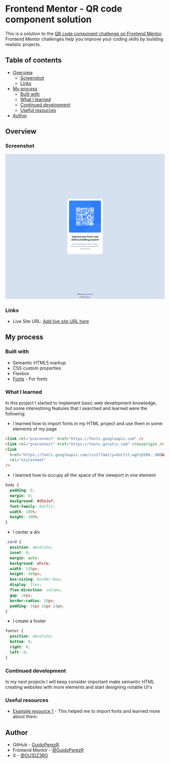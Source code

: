 # Frontend Mentor - QR code component solution

This is a solution to the [QR code component challenge on Frontend Mentor](https://www.frontendmentor.io/challenges/qr-code-component-iux_sIO_H). Frontend Mentor challenges help you improve your coding skills by building realistic projects.

## Table of contents

- [Overview](#overview)
  - [Screenshot](#screenshot)
  - [Links](#links)
- [My process](#my-process)
  - [Built with](#built-with)
  - [What I learned](#what-i-learned)
  - [Continued development](#continued-development)
  - [Useful resources](#useful-resources)
- [Author](#author)

## Overview

### Screenshot

![](./images/Overview.png)

### Links

- Live Site URL: [Add live site URL here](https://guidoperezr.github.io/web-design-collection/qr-code-component-main/)

## My process

### Built with

- Semantic HTML5 markup
- CSS custom properties
- Flexbox
- [Fonts](https://fonts.google.com/) - For fonts

### What I learned

In this project I started to implement basic web development knowledge, but some interestinng features that I searched and learned were the following:

- I learned how to import fonts in my HTML project and use them in some elements of my page

```html
<link rel="preconnect" href="https://fonts.googleapis.com" />
<link rel="preconnect" href="https://fonts.gstatic.com" crossorigin />
<link
  href="https://fonts.googleapis.com/css2?family=Outfit:wght@100..900&display=swap"
  rel="stylesheet"
/>
```

- I learned how to occupy all the space of the viewport in one element

```css
body {
  padding: 0;
  margin: 0;
  background: #d5e1ef;
  font-family: Outfit;
  width: 100%;
  height: 100%;
}
```

- I center a div

```css
.card {
  position: absolute;
  inset: 0;
  margin: auto;
  background: white;
  width: 320px;
  height: 499px;
  box-sizing: border-box;
  display: flex;
  flex-direction: column;
  gap: 24px;
  border-radius: 20px;
  padding: 16px 16px 24px;
}
```

- I create a footer

```css
footer {
  position: absolute;
  bottom: 0;
  right: 0;
  left: 0;
}
```

### Continued development

In my next projects I will keep consider important make semantic HTML creating websites with more elements and start designing notable UI's

### Useful resources

- [Example resource 1](https://fonts.google.com/) - This helped me to import fonts and learned more about them.

## Author

- GitHub - [GuidoPerezR](https://github.com/GuidoPerezR)
- Frontend Mentor - [@GuidoPerezR](https://www.frontendmentor.io/profile/GuidoPerezR)
- X - [@GU1DZ3RO](https://x.com/GU1DZ3RO)
